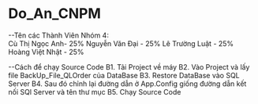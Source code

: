 # Do_An_CNPM
--Tên các Thành Viên
Nhóm 4:    
Cù Thị Ngọc Anh- 25%
Nguyễn Văn Đại - 25%
Lê Trường Luật - 25%
Hoàng Việt Nhật - 25%


--Cách để chạy Source Code
B1. Tải Project về máy
B2. Vào Project và lấy file BackUp_File_QLOrder của DataBase 
B3. Restore DataBase vào SQL Server
B4. Sau đó chỉnh lại đường dẫn ở App.Config giống đường dẫn kết nối SQl Server và tên thư mục
B5. Chạy Source Code
